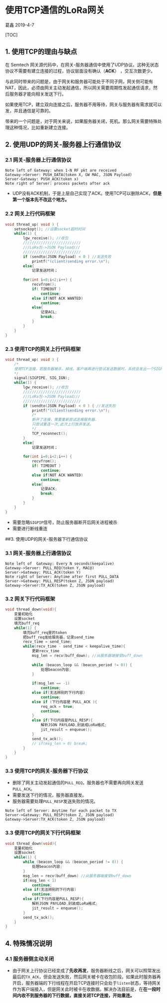 # 使用TCP通信的LoRa网关

葛鑫 2019-4-7

[TOC]

## 1. 使用TCP的理由与缺点

在 Semtech 网关源代码中，在网关-服务器通信中使用了UDP协议。这种无状态协议不需要有建立连接的过程，协议层面没有确认（**ACK**） ，交互次数更少。

与此同时带来的问题是，由于网关和服务器可能处于不同子网，网关侧可能有NAT，因此，必须由网关主动发起通信，所以网关需要周期性发起通信请求，然后服务器才能向相关发送下行。

如果使用TCP，建立双向连接之后，服务器不用等待，网关与服务器有需求就可以发，并且通信是可靠的。

带来的一个问题是，对于网关来说，如果服务器关闭，死机。那么网关需要特殊处理这种情况，比如重新建立连接。



## 2. 使用UDP的网关-服务器上行通信协议

### 2.1 网关-服务器上行通信协议

```sequence
Note left of Gateway: when 1-N RF pkt are received
Gateway->Server: PUSH_DATA(token X, GW MAC, JSON Payload)
Server-Gateway: PUSH_ACK(token x)
Note right of Server: process packets after ack
```

* UDP没有ACK机制，于是上层自己实现了ACK。使用TCP可以删除ACK，**但是第一个版本先不改这个地方。**

### 2.2 网关上行代码框架

```c
void thread_up( void ) {
	setsockopt(); //设置socket超时时间
    while(1) {
    	lgw_receive(); //收包
        //////////////////////////
        ///LoRa包->JSON Payload///
        //////////////////////////
        if (sendto(JSON Payload) < 0 ) //发送失败
            printf("(client)sending error.\n");
        else{
            记录发送时间；
      
        for(int i=0;i<2;i++) {
        	recvfrom();
            if( TIMEOUT )
                continue;
            else if(NOT ACK WANTED)
                continue;
            else{
                记录ACL;
                break;
            }
        }
    }
}
```



### 2.3 使用TCP的网关上行代码框架

```C
void thread_up( void ) {
    /*
    使用TCP连接，若服务器被杀，掉线，客户端再进行尝试发送数据时，系统会发出一个SIGPIPE信号给进程，告诉进程连接断开，不要再写。根据信号的默认处理规则，SIGPIPE信号的默认动作是terminate。所以为防止网关程序被终止，需要忽略SIGPIPE信号。
    */
    signal(SIGPIPE, SIG_IGN);
    while(1) {
    	lgw_receive(); //收包
        //////////////////////////
        ///LoRa包->JSON Payload///
        //////////////////////////
        if (sendto(JSON Payload) < 0 ) { //发送失败
            printf("(client)sending error.\n");
            /*
            断开了连接，需要重新尝试连接服务器.
            只尝试重连一次,此次上行放弃发送。
            */
            TCP_reconnect();   
        }
        else{
            记录发送时间；
      
        for(int i=0;i<2;i++) {
        	recvfrom();
            if( TIMEOUT )
                continue;
            else if(NOT ACK WANTED)
                continue;
            else{
                记录ACK;
                break;
            }
        }
    }
}
```

* 需要忽略`SIGPIP`信号，防止服务器断开后网关进程被杀
* 需要进行断线重连





##3. 使用UDP的网关-服务器下行通信协议

### 3.1 网关-服务器上行通信协议

```sequence
Note left of  Gateway: Every N seconds(keepalive)
Gateway->Server: PULL_REQ(token Y, MAC@)
Server->Gateway: PULL_ACK(token Y)
Note right of Server: Anytime after first PULL_DATA
Server->Gateway: PULL_RESP(token Z, JSON payload)
Gateway->Server:TX_ACK(token Z, JSON payload)
```



### 3.2 网关下行代码框架

```C
void thread_down(void){
	变量初始化
    设置socket
    填充buff_req
    while(1) {
    	填充buff_req里的token
        把buff_req发给服务器，记录send_time
        recv_time = send_time;
        while(recv_time - send_time < keepalive_time){
            更新recv_time
        	msg_len = recv(buff_down); //从服务器端接受buff_down
            
            while (beacon_loop && (beacon_period != 0)) {
        		处理beacon内容;
            }
            
            if(msg_len == -1)
            	continue;
            else if(无法辨别的下行内容)
            	continue;
            else if (下行内容是 PULL_ACK ){
                req_ack = true;
                continue;
            }
            else if(下行内容是PULL_RESP){
                解析JSON PAYLOAD,封装成LoRa格式;
                jit_result = enqueue();
            }
            send_tx_ack();
            // if(msg_len > 0) break;
        }
    }
}
```





### 3.3 使用TCP的网关-服务器下行协议

* 删除了网关主动发起通信的`PULL_REQ`，服务器也不需要再向网关发送`PULL_ACK`。
* 需要发送下行的情况，服务器直接发。
* 服务器需要处理`PULL_RESP`发送失败的情况。

```sequence
Note left of Server: Anytime for each packet to TX
Server->Gateway: PULL_RESP(token Z, JSON payload)
Gateway->Server:TX_ACK(token Z, JSON payload)
```



### 3.3 使用TCP的网关下行代码框架

```C
void thread_down(void){
	变量初始化
    设置socket
    while(1) {
        while (beacon_loop && (beacon_period != 0)) {
        	处理beacon内容;
        }
        msg_len = recv(buff_down) //从服务器端接受buff_down
        if(msg_len < 1)
            continue;
        else if(无法辨别的下行内容)
            continue;
        else if(下行内容是PULL_RESP){
            解析JSON PAYLOAD,封装成LoRa格式;
            jit_result = enqueue();
        }
        send_tx_ack();
    }
}
```



## 4. 特殊情况说明

### 4.1 服务器侧主动关闭

* 由于网关上行协议已经变成了**先收再发**，服务器断线之后，网关可以照常发出最后的`TX_ACK`，但会发送失败，然后网关被卡在收包阶段。如果此时服务器再开启，服务器端的下行线程在开启TCP连接时只会处于`listen`状态，等待网关作为客户端接入，但是网关此时被卡在收数据。解决办法目前是，在**在一段时间内收不到服务器的下行数据，直接关闭TCP连接，开始重连。**